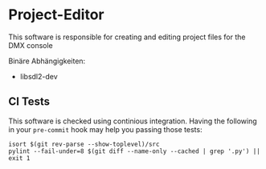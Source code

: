 # Project-Editor
This software is responsible for creating and editing project files for the DMX console

Binäre Abhängigkeiten:
* libsdl2-dev

## CI Tests
This software is checked using continious integration. Having the following in your `pre-commit` hook
may help you passing those tests:
```
isort $(git rev-parse --show-toplevel)/src
pylint --fail-under=8 $(git diff --name-only --cached | grep '.py') || exit 1
```
